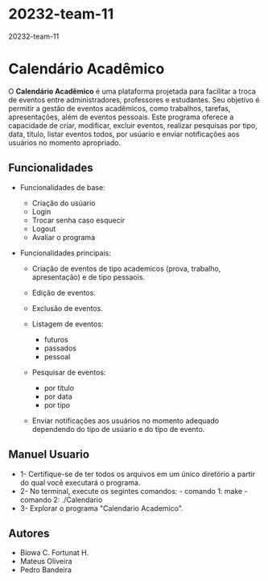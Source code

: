 # 20232-team-11
20232-team-11

# Calendário Acadêmico

O **Calendário Acadêmico** é uma plataforma projetada para facilitar a troca de eventos entre administradores, professores e estudantes. Seu objetivo é permitir a gestão de eventos acadêmicos, como trabalhos, tarefas, apresentações, além de eventos pessoais. Este programa oferece a capacidade de criar, modificar, excluir eventos, realizar pesquisas por tipo, data, título, listar eventos todos, por usúario e enviar notificações aos usuários no momento apropriado.

## Funcionalidades
   * Funcionalidades de base:
     - Criação do usúario
     - Login
     - Trocar senha caso esquecir
     - Logout
     - Avaliar o programa

   * Funcionalidades principais:
     - Criação de eventos de tipo academicos (prova, trabalho, apresentação) e de tipo pessaois.
     - Edição de eventos.
     - Exclusão de eventos.
     - Listagem de eventos:
        * futuros
        * passados
        * pessoal

     - Pesquisar de eventos:
        * por título
        * por data
        * por tipo

     - Enviar notificações aos usuários no momento adequado dependendo do tipo de usúario e do tipo de evento.


## Manuel Usuario
 * 1- Certifique-se de ter todos os arquivos em um único diretório a partir do qual você executará o programa.
 * 2- No terminal, execute os segintes comandos:
        - comando 1: make
        - comando 2: ./Calendario
 * 3- Explorar o programa "Calendario Academico".



 ## Autores
 * Biowa C. Fortunat H.
 * Mateus Oliveira
 * Pedro Bandeira

#####